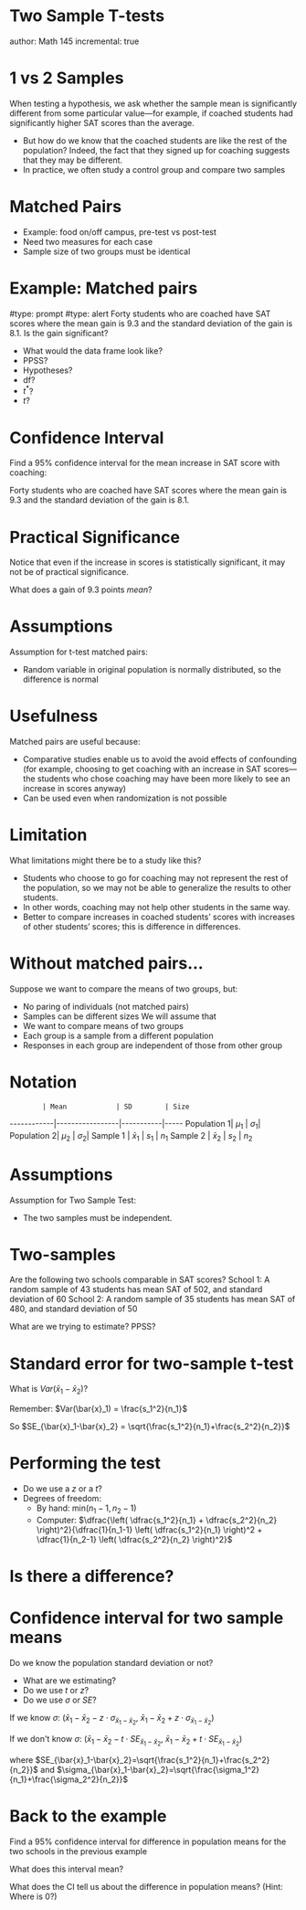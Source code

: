 Two Sample T-tests
========================================================
author: Math 145
incremental: true

1 vs 2 Samples
========================================================

When testing a hypothesis, we ask whether the sample mean is significantly different from some
particular value—for example, if coached students had significantly higher SAT scores than the
average.
* But how do we know that the coached students are like the rest of the population? Indeed, the
fact that they signed up for coaching suggests that they may be different.
* In practice, we often study a control group and compare two samples

Matched Pairs
===
* Example: food on/off campus, pre-test vs post-test
* Need two measures for each case
* Sample size of two groups must be identical

Example: Matched pairs
===
#type: prompt
#type: alert
Forty students who are coached have SAT scores where the mean gain is 9.3 and the
standard deviation of the gain is 8.1. Is the gain significant?

* What would the data frame look like?
* PPSS?
* Hypotheses?
* df?
* $t^*$?
* $t$?

Confidence Interval
===
Find a 95% confidence interval for the mean increase in SAT score with coaching:

Forty students who are coached have SAT scores where the mean gain is 9.3 and the
standard deviation of the gain is 8.1.

Practical Significance
===
Notice that even if the increase in scores is statistically significant, it may not be of practical significance.

What does a gain of 9.3 points *mean*?

Assumptions
===
Assumption for t-test matched pairs:
* Random variable in original population is normally distributed, so the difference is normal

Usefulness
===
Matched pairs are useful because:
* Comparative studies enable us to avoid the avoid effects of confounding (for example,
choosing to get coaching with an increase in SAT scores—the students who chose coaching
may have been more likely to see an increase in scores anyway)
* Can be used even when randomization is not possible

Limitation
===
What limitations might there be to a study like this?

* Students who choose to go for coaching may not represent the rest of the population, so we may
not be able to generalize the results to other students.
* In other words, coaching may not help other students in the same way.
* Better to compare increases in coached students’ scores with increases of other students’ scores; this is difference in differences.

Without matched pairs...
===
Suppose we want to compare the means of two groups, but:
* No paring of individuals (not matched pairs)
* Samples can be different sizes
We will assume that
* We want to compare means of two groups
* Each group is a sample from a different population
* Responses in each group are independent of those from other group

Notation
===

            | Mean            | SD        | Size
------------|-----------------|-----------|-----
Population 1| $\mu_1$         | $\sigma_1$|
Population 2| $\mu_2$         | $\sigma_2$|
Sample 1    | $\bar{x}_1$     | $s_1$     | $n_1$
Sample 2    | $\bar{x}_2$     | $s_2$     | $n_2$

Assumptions
===
Assumption for Two Sample Test:
* The two samples must be independent.

Two-samples
===
Are the following two schools comparable in SAT scores?
School 1: A random sample of 43 students has mean SAT of 502, and standard deviation of 60
School 2: A random sample of 35 students has mean SAT of 480, and standard deviation of 50

What are we trying to estimate? PPSS?

Standard error for two-sample t-test
===
What is $Var(\bar{x}_1-\bar{x}_2)$?

Remember: $Var(\bar{x}_1) = \frac{s_1^2}{n_1}$

So $SE_{\bar{x}_1-\bar{x}_2} = \sqrt{\frac{s_1^2}{n_1}+\frac{s_2^2}{n_2}}$

Performing the test
===
* Do we use a $z$ or a $t$?
* Degrees of freedom:
  * By hand: min($n_1-1,n_2-1$)
  * Computer: $\dfrac{\left( \dfrac{s_1^2}{n_1} + \dfrac{s_2^2}{n_2} \right)^2}{\dfrac{1}{n_1-1} \left( \dfrac{s_1^2}{n_1} \right)^2 + \dfrac{1}{n_2-1} \left( \dfrac{s_2^2}{n_2} \right)^2}$

Is there a difference?
===

Confidence interval for two sample means
===
Do we know the population standard deviation or not?
* What are we estimating?
* Do we use $t$ or $z$?
* Do we use $\sigma$ or $SE$?

If we know $\sigma$:
$(\bar{x}_1-\bar{x}_2-z \cdot \sigma_{\bar{x}_1-\bar{x}_2},\ \bar{x}_1-\bar{x}_2+z \cdot \sigma_{\bar{x}_1-\bar{x}_2})$

If we don't know $\sigma$:
$(\bar{x}_1-\bar{x}_2-t \cdot SE_{\bar{x}_1-\bar{x}_2},\ \bar{x}_1-\bar{x}_2+t \cdot SE_{\bar{x}_1-\bar{x}_2})$

where
$SE_{\bar{x}_1-\bar{x}_2}=\sqrt{\frac{s_1^2}{n_1}+\frac{s_2^2}{n_2}}$ and
$\sigma_{\bar{x}_1-\bar{x}_2}=\sqrt{\frac{\sigma_1^2}{n_1}+\frac{\sigma_2^2}{n_2}}$

Back to the example
===
Find a 95% confidence interval for difference in population means for the two schools in
the previous example

What does this interval mean?

What does the CI tell us about the difference in population means? (Hint: Where is 0?)
